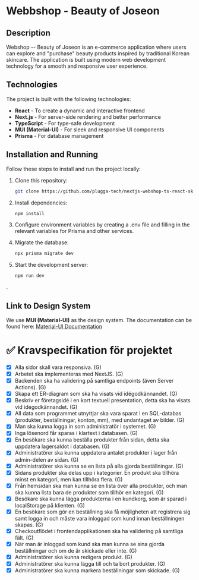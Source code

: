 # Webbshop - Beauty of Joseon

## Description
Webshop -- Beauty of Joseon is an e-commerce application where users can explore and "purchase" beauty products inspired by traditional Korean skincare. The application is built using modern web development technology for a smooth and responsive user experience.

## Technologies
The project is built with the following technologies:
- **React** - To create a dynamic and interactive frontend
- **Next.js** - For server-side rendering and better performance
- **TypeScript** - For type-safe development
- **MUI (Material-UI)** - For sleek and responsive UI components
- **Prisma** - For database management

## Installation and Running

Follow these steps to install and run the project locally:

1. Clone this repository:
   ```sh
   git clone https://github.com/plugga-tech/nextjs-webshop-ts-react-skincare-webshop.git
   ```

2. Install dependencies:
   ```sh
   npm install
   ```
3. Configure environment variables by creating a .env file and filling in the relevant variables for Prisma and other services.


4. Migrate the database:
   ```sh
   npx prisma migrate dev
   ```
5. Start the development server:
   ```sh
   npm run dev
   ```
.
## Link to Design System
We use **MUI (Material-UI)** as the design system. The documentation can be found here:
[Material-UI Documentation](https://mui.com/)

# ✅ Kravspecifikation för projektet

- [x] Alla sidor skall vara responsiva. (G)
- [x] Arbetet ska implementeras med NextJS. (G)
- [x] Backenden ska ha validering på samtliga endpoints (även Server Actions). (G)
- [x] Skapa ett ER-diagram som ska ha visats vid idégodkännandet. (G)
- [x] Beskriv er företagsidé i en kort textuell presentation, detta ska ha visats vid idégodkännandet. (G)
- [x] All data som programmet utnyttjar ska vara sparat i en SQL-databas (produkter, beställningar, konton, mm), med undantaget av bilder. (G)
- [x] Man ska kunna logga in som administratör i systemet. (G)
- [x] Inga lösenord får sparas i klartext i databasen. (G)
- [x] En besökare ska kunna beställa produkter från sidan, detta ska uppdatera lagersaldot i databasen. (G)
- [x] Administratörer ska kunna uppdatera antalet produkter i lager från admin-delen av sidan. (G)
- [x] Administratörer ska kunna se en lista på alla gjorda beställningar. (G)
- [x] Sidans produkter ska delas upp i kategorier. En produkt ska tillhöra minst en kategori, men kan tillhöra flera. (G)
- [x] Från hemsidan ska man kunna se en lista över alla produkter, och man ska kunna lista bara de produkter som tillhör en kategori. (G)
- [x] Besökare ska kunna lägga produkterna i en kundkorg, som är sparad i localStorage på klienten. (G)
- [x] En besökare som gör en beställning ska få möjligheten att registrera sig samt logga in och måste vara inloggad som kund innan beställningen skapas. (G)
- [x] Checkoutflödet i frontendapplikationen ska ha validering på samtliga fält. (G)
- [x] När man är inloggad som kund ska man kunna se sina gjorda beställningar och om de är skickade eller inte. (G)
- [x] Administratörer ska kunna redigera produkt. (G)
- [x] Administratörer ska kunna lägga till och ta bort produkter. (G)
- [x] Administratörer ska kunna markera beställningar som skickade. (G)
